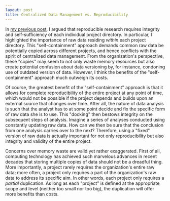 ```yaml
---
layout: post
title: Centralized Data Management vs. Reproducibility
---
```


In [my previous post](https://yoonspark.github.io/blog/2017/02/11/organizing-project-directory.html), I argued that reproducible research requires integrity and self-sufficiency of each individual project directory.  In particular, I highlighted the importance of raw data residing *within* each project directory.  This "self-containment" approach demands common raw data be potentially copied across different projects, and hence conflicts with the spirit of centralized data management.  From the organization's perspective, these "copies" may seem to not only waste memory resources but also create potential confusion about data versioning by, for instance, condoning use of outdated version of data.  However, I think the benefits of the "self-containment" approach much outweigh its costs.

Of course, the greatest benefit of the "self-containment" approach is that it allows for complete reproducibility of the entire project at any point of time, which would not be possible if the project depends and builds upon an external source that changes over time.  After all, the nature of data analysis is such that the analyst has to at some point decide and fix the specific form of raw data she is to use.  This "docking" then bestows integrity on the subsequent steps of analysis.  Imagine a series of analyses conducted using constantly updating raw data.  How can we then be sure that the conclusion from one analysis carries over to the next?  Therefore, using a "fixed" version of raw data is actually important for not only reproducibility but also integrity and validity of the entire project.

Concerns over memory waste are valid yet rather exaggerated.  First of all, computing technology has achieved such marvelous advances in recent decades that storing multiple copies of data should not be a dreadful thing.  More importantly, a project rarely requires the organization's entire raw data; more often, a project only requires a part of the organization's raw data to address its specific aim.  In other words, each project only requires a *partial* duplication.  As long as each "project" is defined at the appropriate scope and level (neither too small nor too big), the duplication will offer more benefits than costs.
